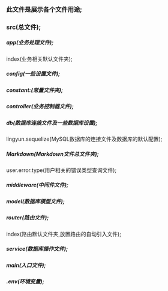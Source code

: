 ### 此文件是展示各个文件用途;

### src(总文件);

##### app(业务处理文件);

index(业务相关默认文件夹);

##### config(一些设置文件);

##### constant:(常量文件夹);

##### controller(业务控制器文件);

##### db(数据库连接文件及一些数据库设置);

lingyun.sequelize(MySQL数据库的连接文件及数据库的默认配置);

##### Markdown(Markdown文件总文件夹);

user.error.type(用户相关的错误类型查询文件);

##### middleware(中间件文件);

##### model(数据库模型文件);

##### router(路由文件);

index(路由默认文件夹,放置路由的自动引入文件);

##### service(数据库操作文件);

##### main(入口文件);

##### .env(环境变量);